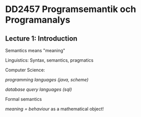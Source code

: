 # DD2457 Programsemantik och Programanalys

## Lecture 1: Introduction

Semantics means "meaning"


Linguistics: Syntax, semantics, pragmatics


Computer Science: 

*programming languages (java, scheme)*

*database query languages (sql)*


Formal semantics

*meaning = behaviour*
as a mathematical object!
